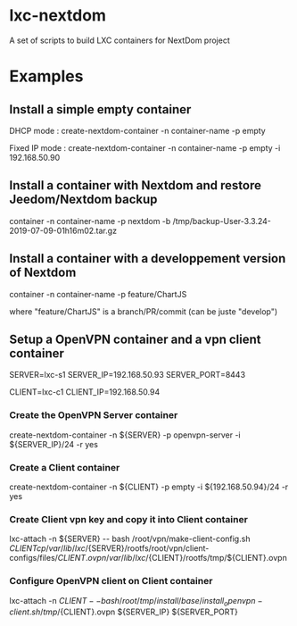 # lxc-nextdom
A set of scripts to build LXC containers for NextDom project



# Examples

## Install a simple empty container 

DHCP mode :
create-nextdom-container -n container-name -p empty

Fixed IP mode : 
create-nextdom-container -n container-name -p empty -i 192.168.50.90

## Install a container with Nextdom and restore Jeedom/Nextdom backup
container -n container-name -p nextdom -b /tmp/backup-User-3.3.24-2019-07-09-01h16m02.tar.gz

## Install a container with a developpement version of Nextdom
container -n container-name -p feature/ChartJS

where "feature/ChartJS" is a branch/PR/commit (can be juste "develop")


## Setup a OpenVPN container and a vpn client container
SERVER=lxc-s1
SERVER_IP=192.168.50.93
SERVER_PORT=8443

CLIENT=lxc-c1
CLIENT_IP=192.168.50.94

### Create the OpenVPN Server container
create-nextdom-container -n ${SERVER} -p openvpn-server -i ${SERVER_IP}/24 -r yes

### Create a Client container
create-nextdom-container -n ${CLIENT} -p empty -i ${192.168.50.94}/24 -r yes

### Create Client vpn key and copy it into Client container
lxc-attach -n ${SERVER} -- bash /root/vpn/make-client-config.sh ${CLIENT}
cp /var/lib/lxc/${SERVER}/rootfs/root/vpn/client-configs/files/${CLIENT}.ovpn /var/lib/lxc/${CLIENT}/rootfs/tmp/${CLIENT}.ovpn

### Configure OpenVPN client on Client container
lxc-attach -n ${CLIENT} -- bash /root/tmp/install/base/install_openvpn-client.sh /tmp/${CLIENT}.ovpn ${SERVER_IP} ${SERVER_PORT}



